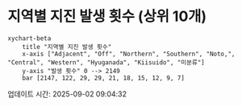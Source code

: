 # 지역별 지진 발생 횟수 (상위 10개)

```mermaid
xychart-beta
    title "지역별 지진 발생 횟수"
    x-axis ["Adjacent", "Off", "Northern", "Southern", "Noto,", "Central", "Western", "Hyuganada", "Kiisuido", "미분류"]
    y-axis "발생 횟수" 0 --> 2149
    bar [2147, 122, 29, 29, 21, 18, 15, 12, 9, 7]
```

업데이트 시간: 2025-09-02 09:04:32
